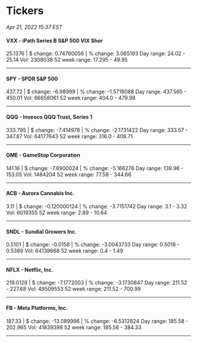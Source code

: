 # Tickers
*Apr 21, 2022 15:37 EST*

#### VXX - iPath Series B S&P 500 VIX Shor
25.1376 | $ change: 0.74760056 | % change: 3.065193
Day range: 24.02 - 25.14 Vol: 2308038
52 week range: 17.295 - 49.95

---

#### SPY - SPDR S&P 500
437.72 | $ change: -6.98999 | % change: -1.5718088
Day range: 437.565 - 450.01 Vol: 66658061
52 week range: 404.0 - 479.98

---

#### QQQ - Invesco QQQ Trust, Series 1
333.795 | $ change: -7.414978 | % change: -2.1731422
Day range: 333.57 - 347.87 Vol: 64177643
52 week range: 316.0 - 408.71

---

#### GME - GameStop Corporation
141.16 | $ change: -7.6900024 | % change: -5.166276
Day range: 139.96 - 153.05 Vol: 1484204
52 week range: 77.58 - 344.66

---

#### ACB - Aurora Cannabis Inc.
3.11 | $ change: -0.120000124 | % change: -3.7151742
Day range: 3.1 - 3.32 Vol: 6019355
52 week range: 2.89 - 10.64

---

#### SNDL - Sundial Growers Inc.
0.5101 | $ change: -0.0158 | % change: -3.0043733
Day range: 0.5018 - 0.5389 Vol: 64139668
52 week range: 0.4 - 1.49

---

#### NFLX - Netflix, Inc.
219.0128 | $ change: -7.1772003 | % change: -3.1730847
Day range: 211.52 - 227.68 Vol: 49509553
52 week range: 211.52 - 700.99

---

#### FB - Meta Platforms, Inc.
187.33 | $ change: -13.089996 | % change: -6.5312824
Day range: 185.58 - 202.965 Vol: 41839398
52 week range: 185.58 - 384.33

---

